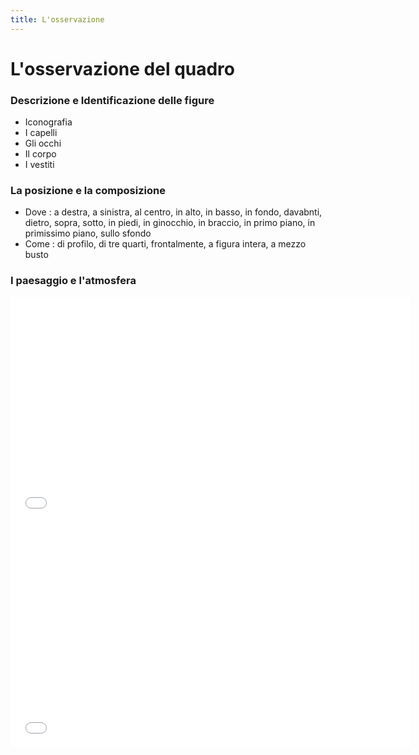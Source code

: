 ```yaml
---
title: L'osservazione
---
```


# L'osservazione del quadro

 
### Descrizione e Identificazione delle figure 

- Iconografia
- I capelli
- Gli occhi
- Il corpo
- I vestiti
   
### La posizione e la composizione

- Dove : a destra, a sinistra, al centro, in alto, in basso, in fondo, davabnti, dietro, sopra, sotto, in piedi, in ginocchio, in braccio, in primo piano, in primissimo piano, sullo sfondo
- Come : di profilo, di tre quarti, frontalmente, a figura intera, a mezzo busto

### I paesaggio e l'atmosfera

<iframe width="640" height="360" src="{{site.baseurl}}/modules/paesaggio.pdf" frameborder="0" allowfullscreen></iframe>


<iframe width="640" height="360" src="{{site.baseurl}}/modules/paesaggio.pdf" frameborder="0" allowfullscreen></iframe>
